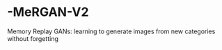 # -MeRGAN-V2
Memory Replay GANs: learning to generate images from new categories without forgetting
